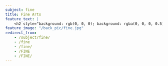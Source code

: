 ```yaml
---
subject: fine
title: Fine Arts
feature_text: |
    <h2 style="background: rgb(0, 0, 0); background: rgba(0, 0, 0, 0.5); color: #f1f1f1; padding: 10px;">FINE</h2>
feature_image: "/back_pic/fine.jpg"
redirect_from:
    - /subject/fine/
    - /fine
    - /fine/
    - /FINE
    - /FINE/
---
```

